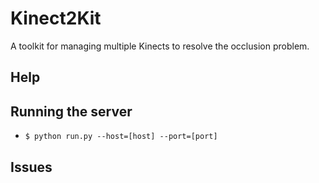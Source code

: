 # Kinect2Kit
A toolkit for managing multiple Kinects to resolve the occlusion problem.

## Help

## Running the server

- `$ python run.py --host=[host] --port=[port]`

## Issues
